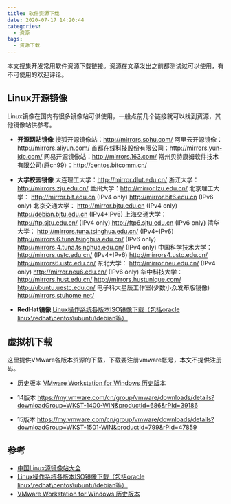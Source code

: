 ```yaml
---
title: 软件资源下载
date: 2020-07-17 14:20:44
categories:
  - 资源
tags: 
  - 资源下载
---
```


本文搜集开发常用软件资源下载链接。资源在文章发出之前都测试过可以使用，有不可使用的欢迎评论。

<!--more-->

## Linux开源镜像

Linux镜像在国内有很多镜像站可供使用，一般点前几个链接就可以找到资源，其他镜像站供参考。

- **开源网站镜像**
  搜狐开源镜像站：http://mirrors.sohu.com/
  阿里云开源镜像：http://mirrors.aliyun.com/
  首都在线科技股份有限公司：http://mirrors.yun-idc.com/
  网易开源镜像站：http://mirrors.163.com/
  常州贝特康姆软件技术有限公司(原cn99）：http://centos.bitcomm.cn/

- **大学校园镜像**
  大连理工大学：http://mirror.dlut.edu.cn/
  浙江大学：http://mirrors.zju.edu.cn/
  兰州大学：http://mirror.lzu.edu.cn/
  北京理工大学：
  http://mirror.bit.edu.cn (IPv4 only)
  http://mirror.bit6.edu.cn (IPv6 only)
  北京交通大学：
  http://mirror.bjtu.edu.cn (IPv4 only)
  http://debian.bjtu.edu.cn (IPv4+IPv6)
  上海交通大学：
  http://ftp.sjtu.edu.cn/ (IPv4 only)
  http://ftp6.sjtu.edu.cn (IPv6 only)
  清华大学：
  http://mirrors.tuna.tsinghua.edu.cn/ (IPv4+IPv6)
  http://mirrors.6.tuna.tsinghua.edu.cn/ (IPv6 only)
  http://mirrors.4.tuna.tsinghua.edu.cn/ (IPv4 only)
  中国科学技术大学：
  http://mirrors.ustc.edu.cn/ (IPv4+IPv6)
  http://mirrors4.ustc.edu.cn/
  http://mirrors6.ustc.edu.cn/
  东北大学：
  http://mirror.neu.edu.cn/ (IPv4 only)
  http://mirror.neu6.edu.cn/ (IPv6 only)
  华中科技大学：
  http://mirrors.hust.edu.cn/
  http://mirrors.hustunique.com/
  http://ubuntu.uestc.edu.cn/
  电子科大星辰工作室(少数小众发布版镜像) 
  http://mirrors.stuhome.net/

- **RedHat镜像**
  [Linux操作系统各版本ISO镜像下载（包括oracle linux\redhat\centos\ubuntu\debian等）](http://guanjianfeng.com/archives/1159631)

## 虚拟机下载

这里提供VMware各版本资源的下载，下载要注册vmware帐号，本文不提供注册码。

- 历史版本
  [VMware Workstation for Windows 历史版本](https://blog.csdn.net/huageek/article/details/90376127) 

- 14版本
  https://my.vmware.com/cn/group/vmware/downloads/details?downloadGroup=WKST-1400-WIN&productId=686&rPId=39186 

- 15版本
  https://my.vmware.com/cn/group/vmware/downloads/details?downloadGroup=WKST-1501-WIN&productId=799&rPId=47859


  

## 参考

- [中国Linux源镜像站大全](https://www.cnblogs.com/Hi-blog/p/Linux-Mirror-Sites.html)
- [Linux操作系统各版本ISO镜像下载（包括oracle linux\redhat\centos\ubuntu\debian等）](http://guanjianfeng.com/archives/1159631)
- [VMware Workstation for Windows 历史版本](https://blog.csdn.net/huageek/article/details/90376127) 

